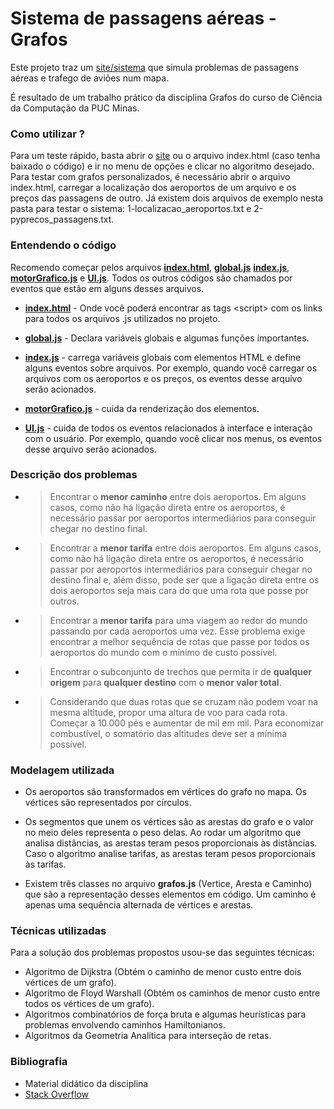 # Sistema de passagens aéreas - Grafos

Este projeto traz um [site/sistema](https://axell-brendow.github.io/graphs/) que simula problemas de passagens aéreas e trafego de aviões num mapa.

É resultado de um trabalho prático da disciplina Grafos do curso de Ciência da Computação da PUC Minas.

### Como utilizar ?

Para um teste rápido, basta abrir o [site](https://axell-brendow.github.io/graphs/) ou o arquivo index.html (caso tenha baixado o código) e ir no menu de opções e clicar no algoritmo desejado.
Para testar com grafos personalizados, é necessário abrir o arquivo index.html, carregar a localização dos aeroportos de um arquivo e os preços das passagens de outro. Já existem dois arquivos de exemplo nesta pasta para testar o sistema: 1-localizacao_aeroportos.txt e 2-pyprecos_passagens.txt.

### Entendendo o código

Recomendo começar pelos arquivos **[index.html](https://github.com/axell-brendow/graphs/blob/master/TrabalhoPratico/index.html)**, **[global.js](https://github.com/axell-brendow/graphs/blob/master/TrabalhoPratico/resources/js/globals.js)** **[index.js](https://github.com/axell-brendow/graphs/blob/master/TrabalhoPratico/resources/js/index.js)**, **[motorGrafico.js](https://github.com/axell-brendow/graphs/blob/master/TrabalhoPratico/resources/js/motorGrafico.js)** e **[UI.js](https://github.com/axell-brendow/graphs/blob/master/TrabalhoPratico/resources/js/UI.js)**. Todos os outros códigos são chamados por eventos que estão em alguns desses arquivos.

- **[index.html](https://github.com/axell-brendow/graphs/blob/master/TrabalhoPratico/index.html)** - Onde você poderá encontrar as tags &lt;script&gt; com os links para todos os arquivos .js utilizados no projeto.

- **[global.js](https://github.com/axell-brendow/graphs/blob/master/TrabalhoPratico/resources/js/globals.js)** - Declara variáveis globais e algumas funções importantes.

- **[index.js](https://github.com/axell-brendow/graphs/blob/master/TrabalhoPratico/resources/js/index.js)** - carrega variáveis globais com elementos HTML e define alguns eventos sobre arquivos. Por exemplo, quando você carregar os arquivos com os aeroportos e os preços, os eventos desse arquivo serão acionados.

- **[motorGrafico.js](https://github.com/axell-brendow/graphs/blob/master/TrabalhoPratico/resources/js/motorGrafico.js)** - cuida da renderização dos elementos.

- **[UI.js](https://github.com/axell-brendow/graphs/blob/master/TrabalhoPratico/resources/js/UI.js)** - cuida de todos os eventos relacionados à interface e interação com o usuário. Por exemplo, quando você clicar nos menus, os eventos desse arquivo serão acionados.

### Descrição dos problemas

- > Encontrar o **menor caminho** entre dois aeroportos. Em alguns casos, como não há ligação direta entre os aeroportos, é necessário passar por aeroportos intermediários para conseguir chegar no destino final.

- > Encontrar a **menor tarifa** entre dois aeroportos. Em alguns casos, como não há ligação direta entre os aeroportos, é necessário passar por aeroportos intermediários para conseguir chegar no destino final e, além disso, pode ser que a ligação direta entre os dois aeroportos seja mais cara do que uma rota que posse por outros.

- > Encontrar a **menor tarifa** para uma viagem ao redor do mundo passando por cada aeroportos uma vez. Esse problema exige encontrar a melhor sequência de rotas que passe por todos os aeroportos do mundo com o mínimo de custo possível.

- > Encontrar o subconjunto de trechos que permita ir de **qualquer origem** para **qualquer destino** com o **menor valor total**.

- > Considerando que duas rotas que se cruzam não podem voar na mesma altitude, propor uma altura de voo para cada rota. Começar a 10.000 pés e aumentar de mil em mil. Para economizar combustível, o somatório das altitudes deve ser a mínima possível.

### Modelagem utilizada

- Os aeroportos são transformados em vértices do grafo no mapa. Os vértices são representados por círculos.

- Os segmentos que unem os vértices são as arestas do grafo e o valor no meio deles representa o peso delas. Ao rodar um algoritmo que analisa distâncias, as arestas teram pesos proporcionais às distâncias. Caso o algoritmo analise tarifas, as arestas teram pesos proporcionais às tarifas.

- Existem três classes no arquivo **grafos.js** (Vertice, Aresta e Caminho) que são a representação desses elementos em código. Um caminho é apenas uma sequência alternada de vértices e arestas.

### Técnicas utilizadas

Para a solução dos problemas propostos usou-se das seguintes técnicas:

- Algoritmo de Dijkstra (Obtém o caminho de menor custo entre dois vértices de um grafo).
- Algoritmo de Floyd Warshall (Obtém os caminhos de menor custo entre todos os vértices de um grafo).
- Algoritmos combinatórios de força bruta e algumas heurísticas para problemas envolvendo caminhos Hamiltonianos.
- Algoritmos da Geometria Analítica para interseção de retas.

### Bibliografia

- Material didático da disciplina
- [Stack Overflow](https://stackoverflow.com/)
